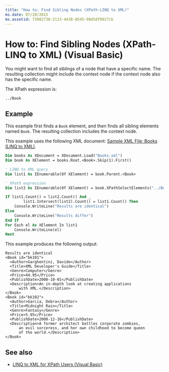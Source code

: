 ```yaml
---
title: "How to: Find Sibling Nodes (XPath-LINQ to XML)"
ms.date: 07/20/2015
ms.assetid: 73082738-2113-4438-8545-98d5df0927cb
---
```

# How to: Find Sibling Nodes (XPath-LINQ to XML) (Visual Basic)

You might want to find all siblings of a node that have a specific name. The resulting collection might include the context node if the context node also has the specific name.

The XPath expression is:

`../Book`

## Example

This example first finds a `Book` element, and then finds all sibling elements named `Book`. The resulting collection includes the context node.

This example uses the following XML document: [Sample XML File: Books (LINQ to XML)](../../../../visual-basic/programming-guide/concepts/linq/sample-xml-file-books-linq-to-xml.md).

```vb
Dim books As XDocument = XDocument.Load("Books.xml")
Dim book As XElement = books.Root.<Book>.Skip(1).First()

' LINQ to XML query
Dim list1 As IEnumerable(Of XElement) = book.Parent.<Book>

' XPath expression
Dim list2 As IEnumerable(Of XElement) = book.XPathSelectElements("../Book")

If list1.Count() = list2.Count() And _
        list1.Intersect(list2).Count() = list1.Count() Then
    Console.WriteLine("Results are identical")
Else
    Console.WriteLine("Results differ")
End If
For Each el As XElement In list1
    Console.WriteLine(el)
Next
```

This example produces the following output:

```console
Results are identical
<Book id="bk101">
  <Author>Garghentini, Davide</Author>
  <Title>XML Developer's Guide</Title>
  <Genre>Computer</Genre>
  <Price>44.95</Price>
  <PublishDate>2000-10-01</PublishDate>
  <Description>An in-depth look at creating applications
      with XML.</Description>
</Book>
<Book id="bk102">
  <Author>Garcia, Debra</Author>
  <Title>Midnight Rain</Title>
  <Genre>Fantasy</Genre>
  <Price>5.95</Price>
  <PublishDate>2000-12-16</PublishDate>
  <Description>A former architect battles corporate zombies,
      an evil sorceress, and her own childhood to become queen
      of the world.</Description>
</Book>
```

## See also

- [LINQ to XML for XPath Users (Visual Basic)](../../../../visual-basic/programming-guide/concepts/linq/linq-to-xml-for-xpath-users.md)
